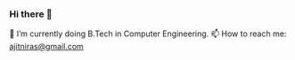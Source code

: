 ### Hi there 👋
🌱 I’m currently doing B.Tech in Computer Engineering.
📫 How to reach me: ajitniras@gmail.com

<!--
**ajitniras/ajitniras** is a ✨ _special_ ✨ repository because its `README.md` (this file) appears on your GitHub profile
- 🌱 I’m currently doing B.Tech in Computer Engineering.  ...
- 👯 I’m looking to collaborate on ...
- 🤔 I’m looking for help with ...
- 💬 Ask me about ...
- 📫 How to reach me: ...
- 😄 Pronouns: ...
- ⚡ Fun fact: ...
-->
